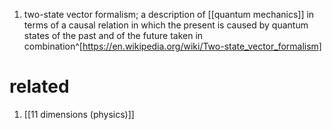 1. two-state vector formalism; a description of [[quantum mechanics]] in terms of a causal relation in which the present is caused by quantum states of the past and of the future taken in combination^[https://en.wikipedia.org/wiki/Two-state_vector_formalism]

# related
1. [[11 dimensions (physics)]]